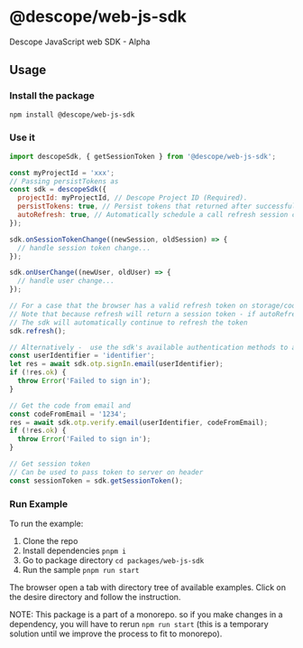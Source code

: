 # @descope/web-js-sdk

Descope JavaScript web SDK - Alpha

## Usage

### Install the package

```bash
npm install @descope/web-js-sdk
```

### Use it

```js
import descopeSdk, { getSessionToken } from '@descope/web-js-sdk';

const myProjectId = 'xxx';
// Passing persistTokens as
const sdk = descopeSdk({
  projectId: myProjectId, // Descope Project ID (Required).
  persistTokens: true, // Persist tokens that returned after successful authentication (e.g. sdk.otp.verify.email(...), sdk.refresh(...), flow.next(...), etc.) in browser storage. In addition, if true, it will make `sdk.getSessionToken()` available, see usage bellow bellow.
  autoRefresh: true, // Automatically schedule a call refresh session call after a successful authentication.
});

sdk.onSessionTokenChange((newSession, oldSession) => {
  // handle session token change...
});

sdk.onUserChange((newUser, oldUser) => {
  // handle user change...
});

// For a case that the browser has a valid refresh token on storage/cookie, the user should get a valid session token (e.i. user should be logged-in). For that purpose, it is common to call the refresh function after sdk initialization
// Note that because refresh will return a session token - if autoRefresh is true -
// The sdk will automatically continue to refresh the token
sdk.refresh();

// Alternatively -  use the sdk's available authentication methods to authenticate the user
const userIdentifier = 'identifier';
let res = await sdk.otp.signIn.email(userIdentifier);
if (!res.ok) {
  throw Error('Failed to sign in');
}

// Get the code from email and
const codeFromEmail = '1234';
res = await sdk.otp.verify.email(userIdentifier, codeFromEmail);
if (!res.ok) {
  throw Error('Failed to sign in');
}

// Get session token
// Can be used to pass token to server on header
const sessionToken = sdk.getSessionToken();
```

### Run Example

To run the example:

1. Clone the repo
1. Install dependencies `pnpm i`
1. Go to package directory `cd packages/web-js-sdk`
1. Run the sample `pnpm run start`

The browser open a tab with directory tree of available examples. Click on the desire directory and follow the instruction.

NOTE: This package is a part of a monorepo. so if you make changes in a dependency, you will have to rerun `npm run start` (this is a temporary solution until we improve the process to fit to monorepo).
